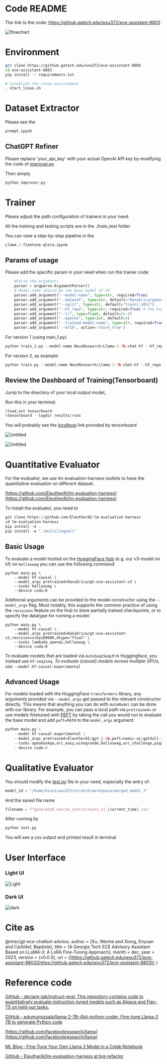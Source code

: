 # Code README

The link to the code: https://github.gatech.edu/wxu372/ece-assistant-8803

![flowchart](tensorboard_example/all-in-one-flowchart.png)

# Environment

```bash
git clone https://github.gatech.edu/wxu372/ece-assistant-8803
cd ece-assistant-8803
pip install -r requirements.txt

# establish the conda environment
. start_linux.sh
```

# Dataset Extractor

Please see the 

```python
prompt.ipynb
```

## ChatGPT Refiner

Please replace 'your_api_key' with your actual OpenAI API key by modifying the code of [improver.py](http://improver.py) 

Then simply 

```python
python improver.py
```

# Trainer

Please adjust the path configuration of trainers in your need.

All the training and testing scripts are in the ./train_test folder

You can view a step-by-step pipeline in the

```python
Llama-2-finetune-qlora.ipynb
```

## Params of usage

Please add the specific param in your need when run the trainer code

```python
	#Parse the arguments
    parser = argparse.ArgumentParser()
    # Model-name should be the base model of hf
    parser.add_argument("--model-name", type=str, required=True)
    parser.add_argument("--dataset", type=str, default="RansErica/gatechinfo1") # the dataset, you can use hugging face path as shown here
    parser.add_argument("--split", type=str, default="train[:10%]")
    parser.add_argument("--hf_repo", type=str, required=True) # the hugging face repo of your output repo
    parser.add_argument("--lr", type=float, default=2e-4)
    parser.add_argument("--epochs", type=int, default=3)
    parser.add_argument("--trained-model-name", type=str, required=True) # the local folder name to save your model
    parser.add_argument('--bf16', action='store_true')
```

For version 1 (using train_1.py)

```python
python train_1.py --model-name NousResearch/Llama-2-7b-chat-hf --hf_repo RansErica/gt-ece-assistant-v1 --trained-model-name gatech-ece-assistant-v1 --split train --epochs 3 --bf16
```

For version 2, as example:

```python
python train.py --model-name NousResearch/Llama-2-7b-chat-hf --hf_repo RansErica/gt-ece-assistant-v2 --trained-model-name gatech-ece-assistant --split train --epochs 6 --bf16 --dataset RansErica/gatechinfo3
```

## Review the Dashboard of Training(Tensorboard)

Jump to the directory of your local output model,

Run this in your terminal:

```python
%load_ext tensorboard
%tensorboard --logdir results/runs
```

You will probably see the [localhost](http://localhost) link provided by tensorboard

![Untitled](tensorboard_example/Untitled.png)


![Untitled](tensorboard_example/Screenshot.png)

# Quantitative Evaluator

For the evaluator, we use Im-evaluation-harness toolkits to have the quantitative evaluation on different dataset.

[https://github.com/EleutherAI/lm-evaluation-harness](https://github.com/EleutherAI/lm-evaluation-harness)

To install the evaluator, you need to 

```python
git clone https://github.com/EleutherAI/lm-evaluation-harness
cd lm-evaluation-harness
pip install -e .
pip install -e ".[multilingual]"
```

## Basic Usage

To evaluate a model hosted on the [HuggingFace Hub](https://huggingface.co/models) (e.g. our v3-model on hf) on `hellaswag` you can use the following command:

```
python main.py \
    --model hf-causal \
    --model_args pretrained=RansErica/gt-ece-assistant-v3 \
    --tasks hellaswag \
    --device cuda:0
```

Additional arguments can be provided to the model constructor using the `--model_args` flag. Most notably, this supports the common practice of using the `revisions` feature on the Hub to store partially trained checkpoints, or to specify the datatype for running a model:

```
python main.py \
    --model hf-causal \
    --model_args pretrained=RansErica/gt-ece-assistant-v3,revision=step100000,dtype="float" \
    --tasks lambada_openai,hellaswag \
    --device cuda:0
```

To evaluate models that are loaded via `AutoSeq2SeqLM` in Huggingface, you instead use `hf-seq2seq`. *To evaluate (causal) models across multiple GPUs, use `--model hf-causal-experimental`*

## Advanced Usage

For models loaded with the HuggingFace `transformers` library, any arguments provided via `--model_args` get passed to the relevant constructor directly. This means that anything you can do with `AutoModel` can be done with our library. For example, you can pass a local path via `pretrained=` or use models finetuned with [PEFT](https://github.com/huggingface/peft) by taking the call you would run to evaluate the base model and add `peft=PATH` to the `model_args` argument:

```python
python main.py \
    --model hf-causal-experimental \
    --model_args pretrained=EleutherAI/gpt-j-6b,peft=nomic-ai/gpt4all-j-lora \
    --tasks openbookqa,arc_easy,winogrande,hellaswag,arc_challenge,piqa,boolq \
    --device cuda:0
```

# Qualitative Evaluator

You should modify the [test.py](http://test.py) file in your need, especially the entry of:

```python
model_id = "/home/hice1/wxu372/scratch/workspace/merged_model_1"
```

And the saved file name

```python
filename = f"generated_course_instructions_v1_{current_time}.csv"
```

After running by 

```python
python test.py
```

You will see a csv output and printed result in terminal

# User Interface

### Light UI

![Light](tensorboard_example/light_ui.png)

### Dark UI
![dark](tensorboard_example/dark_ui.png)

# Cite as

@misc{gt-ece-chatbot-advisor,
author       = {Xu, Wenhe and
Xiong, Enyuan and
Carbillet, Baptiste},
title        = {A Georgia Tech ECE Advisory Assistant Based on LLaMA-2: A LoRA Fine-Tuning Approach},
month        = dec,
year         = 2023,
version      = {v0.0.5},
url          = {[https://github.gatech.edu/wxu372/ece-assistant-8803](https://github.gatech.edu/wxu372/ece-assistant-8803)}
}

# Reference code

[GitHub - declare-lab/instruct-eval: This repository contains code to quantitatively evaluate instruction-tuned models such as Alpaca and Flan-T5 on held-out tasks.](https://github.com/declare-lab/instruct-eval/tree/main)

[GitHub - edumunozsala/llama-2-7B-4bit-python-coder: Fine-tune Llama-2 7B to generate Python code](https://github.com/edumunozsala/llama-2-7B-4bit-python-coder/tree/main)

[https://github.com/facebookresearch/llama](https://github.com/facebookresearch/llama)

[ML Blog - Fine-Tune Your Own Llama 2 Model in a Colab Notebook](https://mlabonne.github.io/blog/posts/Fine_Tune_Your_Own_Llama_2_Model_in_a_Colab_Notebook.html)

[GitHub - EleutherAI/lm-evaluation-harness at big-refactor](https://github.com/EleutherAI/lm-evaluation-harness/tree/big-refactor)